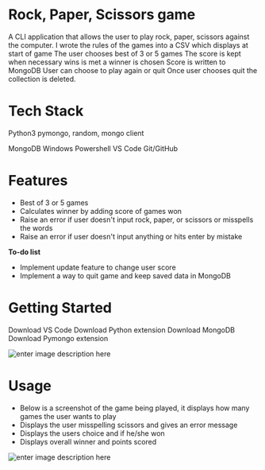 # Rock, Paper, Scissors game

A CLI application that allows the user to play rock, paper, scissors against the computer.
I  wrote the rules of the games into a CSV which displays at start of game
The user chooses best of 3 or 5 games
The score is kept when necessary wins is met a winner is chosen
Score is written to MongoDB
User can choose to play again or quit
Once user chooses quit the collection is deleted.


# Tech Stack
Python3 
pymongo, random, mongo client

MongoDB
Windows Powershell
VS Code
Git/GitHub

# Features
	

- Best of 3 or 5 games 	
- Calculates winner by adding score of games won
- Raise an error if user doesn't input rock, paper, or scissors or misspells the words
-  Raise an error if user doesn't input anything or hits enter by mistake

**To-do list**
- Implement update feature to change user score
- Implement a way to quit game and keep saved data in MongoDB

# Getting Started
Download VS Code
Download Python extension
Download MongoDB
Download Pymongo extension

![enter image description here](https://ucarecdn.com/067526a7-03d1-441b-8ea1-85aaca48638d/visualstudiodownload.png)



# Usage

- Below is a screenshot of the game being played, it displays how many games the user wants to play
- Displays the user misspelling scissors and gives an error message
- Displays the users choice and if he/she won 
- Displays overall winner and points scored

![enter image description here](https://ucarecdn.com/8431b3c8-00f9-471c-a501-426d2049ca86/ScreenshotOfgame_played.png)






